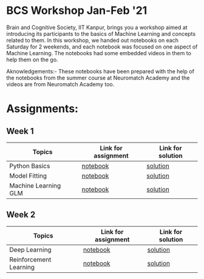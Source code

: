 # BCS Workshop Jan-Feb '21

Brain and Cognitive Society, IIT Kanpur, brings you a workshop aimed at introducing its participants to the basics of Machine Learning and concepts related to them. In this workshop, we handed out notebooks on each Saturday for 2 weekends, and each notebook was focused on one aspect of Machine Learning. The notebooks had some embedded videos in them to help them on the go.<br>

Aknowledgements:- These notebooks have been prepared with the help of the notebooks from the summer course at Neuromatch Academy and the videos are from Neuromatch Academy too.

# Assignments:
## Week 1

| Topics | Link for assignment | Link for solution |
| ------ | ------ | ----- |
| Python Basics | [notebook](https://github.com/bcs-iitk/BCS_Workshop_Jan_21/blob/master/Notebooks/Assignment_1_Python_Basics.ipynb) | [solution](https://github.com/bcs-iitk/BCS_Workshop_Jan_21/blob/master/Notebooks/Assignment_1_Python_Basics_Solution.ipynb) |
| Model Fitting | [notebook](https://github.com/bcs-iitk/BCS_Workshop_Jan_21/blob/master/Notebooks/Assignment_2_Model_Fitting_Tutorial.ipynb) | [solution](https://github.com/bcs-iitk/BCS_Workshop_Jan_21/blob/master/Notebooks/Assignment_2_Model_Fitting_Tutorial_Solution.ipynb) |
| Machine Learning GLM | [notebook](https://github.com/bcs-iitk/BCS_Workshop_Jan_21/blob/master/Notebooks/Assignment_3_Machine_Learning_GLM,ipynb) | [solution](https://github.com/bcs-iitk/BCS_Workshop_Jan_21/blob/master/Notebooks/Assignment_3_Machine_Learning_GLM_Solution.ipynb) |

## Week 2

| Topics | Link for assignment | Link for solution |
| ------ | ------ | ----- |
| Deep Learning | [notebook](https://github.com/bcs-iitk/BCS_Workshop_Jan_21/blob/master/Notebooks/Assignment_4_Deep_Learning.ipynb) | [solution](https://github.com/bcs-iitk/BCS_Workshop_Jan_21/blob/master/Notebooks/Assignment_4_Deep_Learning_Solution.ipynb) |
| Reinforcement Learning | [notebook](https://github.com/bcs-iitk/BCS_Workshop_Jan_21/blob/master/Notebooks/Assignment_5_Reinforcement_Learning.ipynb) | [solution](https://github.com/bcs-iitk/BCS_Workshop_Jan_21/blob/master/Notebooks/Assignment_5_Reinforcement_Learning_Solution.ipynb) |

